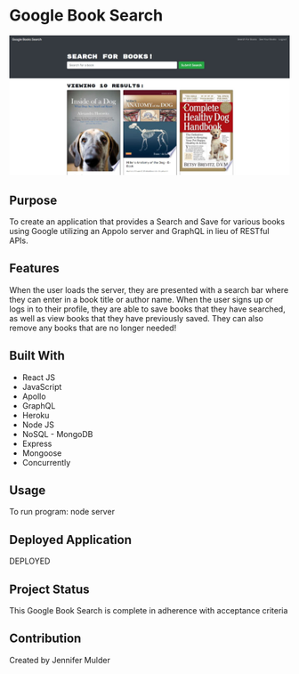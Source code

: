 # Google Book Search

![](client/src/assets/images/look-book.jpg)

## Purpose
To create an application that provides a Search and Save for various books using Google utilizing an Appolo server and GraphQL in lieu of RESTful APIs.

## Features
When the user loads the server, they are presented with a search bar where they can enter in a book title or author name. When the user signs up or logs in to their profile, they are able to save books that they have searched, as well as view books that they have previously saved. They can also remove any books that are no longer needed!

## Built With
* React JS
* JavaScript
* Apollo
* GraphQL
* Heroku
* Node JS 
* NoSQL - MongoDB
* Express
* Mongoose
* Concurrently

## Usage
To run program: node server

## Deployed Application
DEPLOYED

## Project Status
This Google Book Search is complete in adherence with acceptance criteria

## Contribution
Created by Jennifer Mulder
